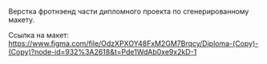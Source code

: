 Верстка фротнэенд части дипломного проекта по сгенерированному макету.

Ссылка на макет: https://www.figma.com/file/OdzXPXOY48FxM2GM7Brqcy/Diploma-(Copy)-(Copy)?node-id=932%3A2618&t=Pde1WdAb0xe9x2kD-1

